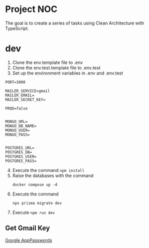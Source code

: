 # Project NOC

The goal is to create a series of tasks using Clean Architecture with TypeScript.

# dev
1. Clone the env.template file to .env
2. Clone the env.test.template file to .env.test
3. Set up the environment variables in .env and .env.test
```
PORT=3000

MAILER_SERVICE=gmail
MAILER_EMAIL=
MAILER_SECRET_KEY=

PROD=false


MONGO_URL=
MONGO_DB_NAME=
MONGO_USER=
MONGO_PASS=


POSTGRES_URL=
POSTGRES_DB=
POSTGRES_USER=
POSTGRES_PASS=
```
4. Execute the command ```npm install```
5. Raise the databases with the command
    ```
    docker compose up -d
    ```
6. Execute the command
    ```
    npx prisma migrate dev
    ```
7. Execute ```npm run dev```

## Get Gmail Key
[Google AppPasswords](https://myaccount.google.com/u/0/apppasswords)